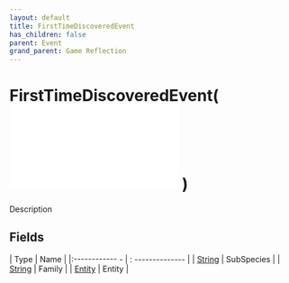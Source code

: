 ```yaml
---
layout: default
title: FirstTimeDiscoveredEvent
has_children: false
parent: Event
grand_parent: Game Reflection
---
```

# FirstTimeDiscoveredEvent( ![ EntityEventBase ](game-reflection/events/entity_event_base.md) )
Description 

## Fields
| Type | Name |
|:------------ - | : -------------- |
| [String](game-reflection/components/string.md) | SubSpecies |
| [String](game-reflection/components/string.md) | Family |
| [Entity](game-reflection/classes/entity.md) | Entity |
